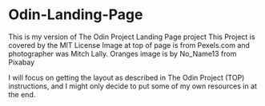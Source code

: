 # Odin-Landing-Page
This is my version of The Odin Project Landing Page project
This Project is covered by the MIT License
Image at top of page is from Pexels.com and photographer was Mitch Lally.
Oranges image is by No_Name13 from Pixabay

I will focus on getting the layout as described in The Odin Project (TOP) instructions, and I might only decide to put some of my own resources in at the end.
